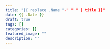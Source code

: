 ```yaml
---
title: "{{ replace .Name "-" " " | title }}"
date: {{ .Date }}
draft: true
tags: []
categories: []
featured_image: ""
description: ""
---
```


